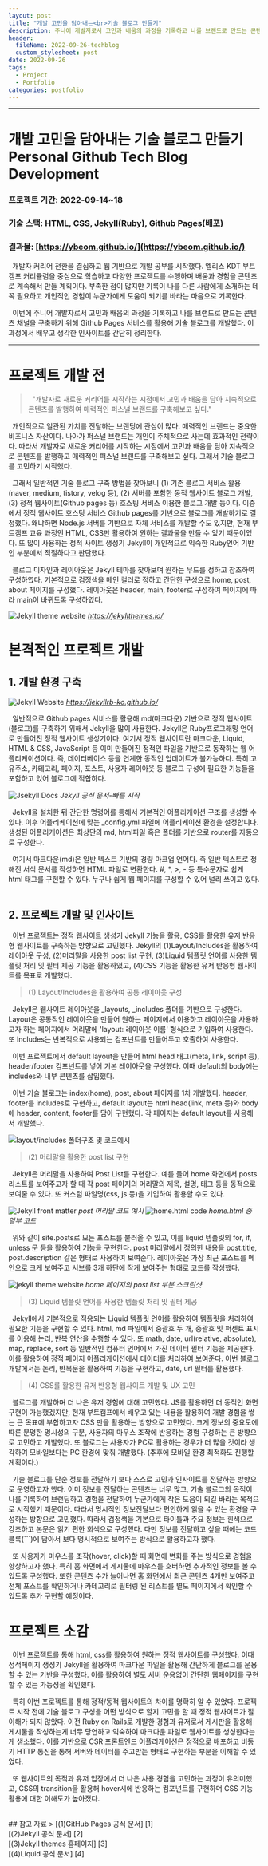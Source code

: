 ```yaml
---
layout: post
title: "개발 고민을 담아내는<br>기술 블로그 만들기"
description: 주니어 개발자로서 고민과 배움의 과정을 기록하고 나를 브랜드로 만드는 콘텐츠 채널을 구축하기 위해 Github Pages 서비스를 활용해 기술 블로그를 개발했다. 이 과정에서 배우고 생각한 인사이트를 간단히 정리한다.
header:
  fileName: 2022-09-26-techblog
  custom_stylesheet: post
date: 2022-09-26
tags:
  - Project
  - Portfolio
categories: postfolio
---
```


---

# 개발 고민을 담아내는 기술 블로그 만들기<br/>Personal Github Tech Blog Development

### 프로젝트 기간: 2022-09-14~18

### 기술 스택: HTML, CSS, Jekyll(Ruby), Github Pages(배포)

### 결과물: [https://ybeom.github.io/](https://ybeom.github.io/)

&nbsp; 개발자 커리어 전환을 결심하고 웹 기반으로 개발 공부를 시작했다. 엘리스 KDT 부트캠프 커리큘럼을 중심으로 학습하고 다양한 프로젝트를 수행하며 배움과 경험을 콘텐츠로 계속해서 만들 계획이다. 부족한 점이 많지만 기록이 나를 다른 사람에게 소개하는 데 꼭 필요하고 개인적인 경험이 누군가에게 도움이 되기를 바라는 마음으로 기록한다.

&nbsp; 이번에 주니어 개발자로서 고민과 배움의 과정을 기록하고 나를 브랜드로 만드는 콘텐츠 채널을 구축하기 위해 Github Pages 서비스를 활용해 기술 블로그를 개발했다. 이 과정에서 배우고 생각한 인사이트를 간단히 정리한다.

---

# 프로젝트 개발 전

> &nbsp; "개발자로 새로운 커리어를 시작하는 시점에서 고민과 배움을 담아 지속적으로 콘텐츠를 발행하여 매력적인 퍼스널 브랜드를 구축해보고 싶다."

&nbsp; 개인적으로 일관된 가치를 전달하는 브랜딩에 관심이 많다. 매력적인 브랜드는 중요한 비즈니스 자산이다. 나아가 퍼스널 브랜드는 개인이 주체적으로 사는데 효과적인 전략이다. 따라서 개발자로 새로운 커리어를 시작하는 시점에서 고민과 배움을 담아 지속적으로 콘텐츠를 발행하고 매력적인 퍼스널 브랜드를 구축해보고 싶다. 그래서 기술 블로그를 고민하기 시작했다.

&nbsp; 그래서 일반적인 기술 블로그 구축 방법을 찾아보니 (1) 기존 블로그 서비스 활용(naver, medium, tistory, velog 등), (2) 서버를 포함한 동적 웹사이트 블로그 개발, (3) 정적 웹사이트(Github pages 등) 호스팅 서비스 이용한 블로그 개발 등이다. 이중에서 정적 웹사이트 호스팅 서비스 Github pages를 기반으로 블로그를 개발하기로 결정했다. 왜냐하면 Node.js 서버를 기반으로 자체 서비스를 개발할 수도 있지만, 현재 부트캠프 교육 과정인 HTML, CSS만 활용하여 원하는 결과물을 만들 수 있기 때문이었다. 또 많이 사용하는 정적 사이트 생성기 Jekyll이 개인적으로 익숙한 Ruby언어 기반인 부분에서 적절하다고 판단했다.

&nbsp; 블로그 디자인과 레이아웃은 Jekyll 테마를 찾아보며 원하는 무드를 정하고 참조하여 구성하였다. 기본적으로 검정색을 메인 컬러로 정하고 간단한 구성으로 home, post, about 페이지를 구성했다. 레이아웃은 header, main, footer로 구성하여 페이지에 따라 main이 바뀌도록 구성하였다.

![Jekyll theme website](/assets/images/post/2022-09-26-techblog/2.png)
_https://jekyllthemes.io/_

# 본격적인 프로젝트 개발

## 1. 개발 환경 구축

![Jekyll Website](/assets/images/post/2022-09-26-techblog/3.png)
_https://jekyllrb-ko.github.io/_

&nbsp; 일반적으로 Github pages 서비스를 활용해 md(마크다운) 기반으로 정적 웹사이트(블로그)를 구축하기 위해서 Jekyll을 많이 사용한다. Jekyll은 Ruby프로그래밍 언어로 만들어진 정적 웹사이트 생성기이다. 여기서 정적 웹사이트란 마크다운, Liquid, HTML & CSS, JavaScript 등 이미 만들어진 정적인 파일을 기반으로 동작하는 웹 어플리케이션이다. 즉, 데이터베이스 등을 연계한 동적인 업데이트가 불가능하다. 특히 고유주소, 카테고리, 페이지, 포스트, 사용자 레이아웃 등 블로그 구성에 필요한 기능들을 포함하고 있어 블로그에 적합하다.

![Jsekyll Docs](/assets/images/post/2022-09-26-techblog/4.png)
_Jekyll 공식 문서-빠른 시작_

&nbsp; Jekyll을 설치한 뒤 간단한 명령어를 통해서 기본적인 어플리케이션 구조를 생성할 수 있다. 이후 어플리케이션에 맞는 \_config.yml 파일에 어플리케이션 환경을 설정합니다. 생성된 어플리케이션은 최상단의 md, html파일 혹은 폴더를 기반으로 router를 자동으로 구성한다.

&nbsp; 여기서 마크다운(md)은 일반 텍스트 기반의 경량 마크업 언어다. 즉 일반 텍스트로 정해진 서식 문서를 작성하면 HTML 파일로 변환한다. #, \*, >, - 등 특수문자로 쉽게 html 태그를 구현할 수 있다. 누구나 쉽게 웹 페이지를 구성할 수 있어 널리 쓰이고 있다.
<br/><br/>

## 2. 프로젝트 개발 및 인사이트

&nbsp; 이번 프로젝트는 정적 웹사이트 생성기 Jekyll 기능을 활용, CSS를 활용한 유저 반응형 웹사이트를 구축하는 방향으로 고민했다. Jekyll의 (1)Layout/Includes을 활용하여 레이아웃 구성, (2)머리말을 사용한 post list 구현, (3)Liquid 템플릿 언어를 사용한 템플릿 처리 및 필터 제공 기능을 활용하였고, (4)CSS 기능을 활용한 유저 반응형 웹사이트를 목표로 개발했다.

> (1) Layout/Includes을 활용하여 공통 레이아웃 구성

&nbsp; Jekyll은 웹사이트 레이아웃을 \_layouts, \_includes 폴더를 기반으로 구성한다. Layout은 공통적인 레이아웃을 만들어 원하는 페이지에서 이용하고 레이아웃을 사용하고자 하는 페이지에서 머리말에 'layout: 레이아웃 이름' 형식으로 기입하여 사용한다. 또 Includes는 반복적으로 사용되는 컴포넌트를 만들어두고 호출하여 사용한다.

&nbsp; 이번 프로젝트에서 default layout을 만들어 html head 태그(meta, link, script 등), header/footer 컴포넌트를 넣어 기본 레이아웃을 구성했다. 이때 default의 body에는 includes와 내부 콘텐츠를 삽입했다.

&nbsp; 이번 기술 블로그는 index(home), post, about 페이지를 1차 개발했다. header, footer를 includes로 구현하고, default layout는 html head(link, meta 등)와 body에 header, content, footer를 담아 구현했다. 각 페이지는 default layout를 사용해서 개발했다.

![layout/includes 폴더구조 및 코드예시](/assets/images/post/2022-09-26-techblog/5.png)

> (2) 머리말을 활용한 post list 구현

&nbsp; Jekyll은 머리말을 사용하여 Post List를 구현한다. 예를 들어 home 화면에서 posts 리스트를 보여주고자 할 때 각 post 페이지의 머리말의 제목, 설명, 태그 등을 동적으로 보여줄 수 있다. 또 커스텀 파일명(css, js 등)을 기입하여 활용할 수도 있다.

![Jekyll front matter](/assets/images/post/2022-09-26-techblog/6.png)
_post 머리말 코드 예시_
![home.html code](/assets/images/post/2022-09-26-techblog/8.png)
_home.html 중 일부 코드_

&nbsp; 위와 같이 site.posts로 모든 포스트를 불러올 수 있고, 이를 liquid 템플릿의 for, if, unless 문 등을 활용하여 기능을 구현한다. post 머리말에서 정의한 내용을 post.title, post.description 같은 형태로 사용하여 보여준다. 레이아웃은 가장 최근 포스트를 메인으로 크게 보여주고 서브를 3개 하단에 작게 보여주는 형태로 코드를 작성했다.

![jekyll theme website](/assets/images/post/2022-09-26-techblog/7.png)
_home 페이지의 post list 부분 스크린샷_

> (3) Liquid 템플릿 언어를 사용한 템플릿 처리 및 필터 제공

&nbsp; Jekyll에서 기본적으로 적용되는 Liquid 템플릿 언어를 활용하여 템플릿을 처리하여 필요한 기능을 구현할 수 있다. html, md 파일에서 중괄호 두 개, 중괄호 및 퍼센트 표시를 이용해 논리, 반복 연산을 수행할 수 있다. 또 math, date, url(relative, absolute), map, replace, sort 등 일반적인 컴퓨터 언어에서 가진 데이터 필터 기능을 제공한다. 이를 활용하여 정적 페이지 어플리케이션에서 데이터를 처리하여 보여준다. 이번 블로그 개발에서는 논리, 반복문을 활용하여 기능을 구현하고, date, url 필터를 활용했다.

> (4) CSS를 활용한 유저 반응형 웹사이트 개발 및 UX 고민

&nbsp; 블로그를 개발하며 더 나은 유저 경험에 대해 고민했다. JS를 활용하면 더 동적인 화면 구현이 가능했겠지만, 현재 부트캠프에서 배우고 있는 내용을 활용하여 개발 경험을 쌓는 큰 목표에 부합하고자 CSS 만을 활용하는 방향으로 고민했다. 크게 정보의 중요도에 따른 분명한 명시성의 구분, 사용자의 마우스 조작에 반응하는 경험 구성하는 큰 방향으로 고민하고 개발했다. 또 블로그는 사용자가 PC로 활용하는 경우가 더 많을 것이라 생각하여 모바일보다는 PC 환경에 맞춰 개발했다. (추후에 모바일 환경 최적화도 진행할 계획이다.)

&nbsp; 기술 블로그를 단순 정보를 전달하기 보다 스스로 고민과 인사이트를 전달하는 방향으로 운영하고자 했다. 이미 정보를 전달하는 콘텐츠는 너무 많고, 기술 블로그의 목적이 나를 기록하여 브랜딩하고 경험을 전달하여 누군가에게 작은 도움이 되길 바라는 목적으로 시작했기 때문이다. 따라서 명시적인 정보전달보다 편안하게 읽을 수 있는 환경을 구성하는 방향으로 고민했다. 따라서 검정색을 기본으로 타이틀과 주요 정보는 흰색으로 강조하고 본문은 읽기 편한 회색으로 구성했다. 다만 정보를 전달하고 싶을 때에는 코드 블록(```)에 담아서 보다 명시적으로 보여주는 방식으로 활용하고자 했다.

&nbsp; 또 사용자가 마우스를 조작(hover, click)할 때 화면에 변화를 주는 방식으로 경험을 향상하고자 했다. 특히 홈 화면에서 게시물에 마우스를 호버하면 추가적인 정보를 볼 수 있도록 구성했다. 또한 콘텐츠 수가 늘어나면 홈 화면에서 최근 콘텐츠 4개만 보여주고 전체 포스트를 확인하거나 카테고리로 필터링 된 리스트를 별도 페이지에서 확인할 수 있도록 추가 구현할 예정이다.

# 프로젝트 소감

&nbsp; 이번 프로젝트를 통해 html, css를 활용하여 원하는 정적 웹사이트를 구성했다. 이때 정적페이지 생성기 Jekyll을 활용하여 마크다운 파일을 활용해 간단하게 블로그를 운용할 수 있는 기반을 구성했다. 이를 활용하여 별도 서버 운용없이 간단한 웹페이지를 구현할 수 있는 가능성을 확인했다.

&nbsp; 특히 이번 프로젝트를 통해 정적/동적 웹사이트의 차이를 명확히 알 수 있었다. 프로젝트 시작 전에 기술 블로그 구성을 어떤 방식으로 할지 고민을 할 때 정적 웹사이트가 잘 이해가 되지 않았다. 이전 Ruby on Rails로 개발한 경험과 유저로서 게시판을 활용해 게시물을 작성하는게 너무 당연하고 익숙하여 마크다운 파일로 웹사이트를 생성한다는 게 생소했다. 이를 기반으로 CSR 프론트엔드 어플리케이션은 정적으로 배포하고 비동기 HTTP 통신을 통해 서버와 데이터를 주고받는 형태로 구현하는 부분을 이해할 수 있었다.

&nbsp; 또 웹사이트의 목적과 유저 입장에서 더 나은 사용 경험을 고민하는 과정이 유의미했고, CSS의 transition을 활용해 hover시에 반응하는 컴포넌트를 구현하며 CSS 기능 활용에 대한 이해도가 높아졌다.

<br/>
## 참고 자료
> [(1)GitHub Pages 공식 문서] [1]<br/> [(2)Jekyll 공식 문서] [2]<br/> [(3)Jekyll themes 홈페이지] [3]<br/> [(4)Liquid 공식 문서] [4]<br/>

[1]: [https://pages.github.com/](https://pages.github.com/)
[2]: [https://jekyllrb-ko.github.io/](https://jekyllrb-ko.github.io/)
[3]: [https://jekyllthemes.io/](https://jekyllthemes.io/)
[4]: [https://shopify.github.io/liquid/](https://shopify.github.io/liquid/)
